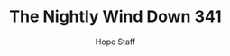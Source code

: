 ---
image: /assets/img/nwd/341_nwd_ephesians_4_29_b_nlt.png
title: The Nightly Wind Down 341
number: 341
categories:
  - The Nightly Wind Down
author: Hope Staff
notes: The Nightly Wind Down 341
embed: >-
  EMBED_GOES_HERE
transcript: >-
  SOME LINES OF TEXT START HERE
---